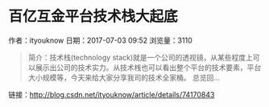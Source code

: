 #  百亿互金平台技术栈大起底
作者：ityouknow
日期：2017-07-03 09:52
浏览量：3110
> 简介：技术栈(technology stack)就是一个公司的透视镜，从某些程度上可以展示出公司的技术实力。从技术桟也可以看出整个平台的技术要素，平台大小规模等，今天来给大家分享我司的技术全家桶。  总览回...

 链接：http://blog.csdn.net/ityouknow/article/details/74170843

